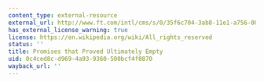 ```yaml
---
content_type: external-resource
external_url: http://www.ft.com/intl/cms/s/0/35f6c704-3ab8-11e1-a756-00144feabdc0.html#axzz3CiaBKSiK
has_external_license_warning: true
license: https://en.wikipedia.org/wiki/All_rights_reserved
status: ''
title: Promises that Proved Ultimately Empty
uid: 0c4ced8c-d969-4a93-9360-500bcf4f0870
wayback_url: ''
---
```

